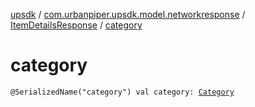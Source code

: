 [upsdk](../../index.md) / [com.urbanpiper.upsdk.model.networkresponse](../index.md) / [ItemDetailsResponse](index.md) / [category](./category.md)

# category

`@SerializedName("category") val category: `[`Category`](../-category/index.md)